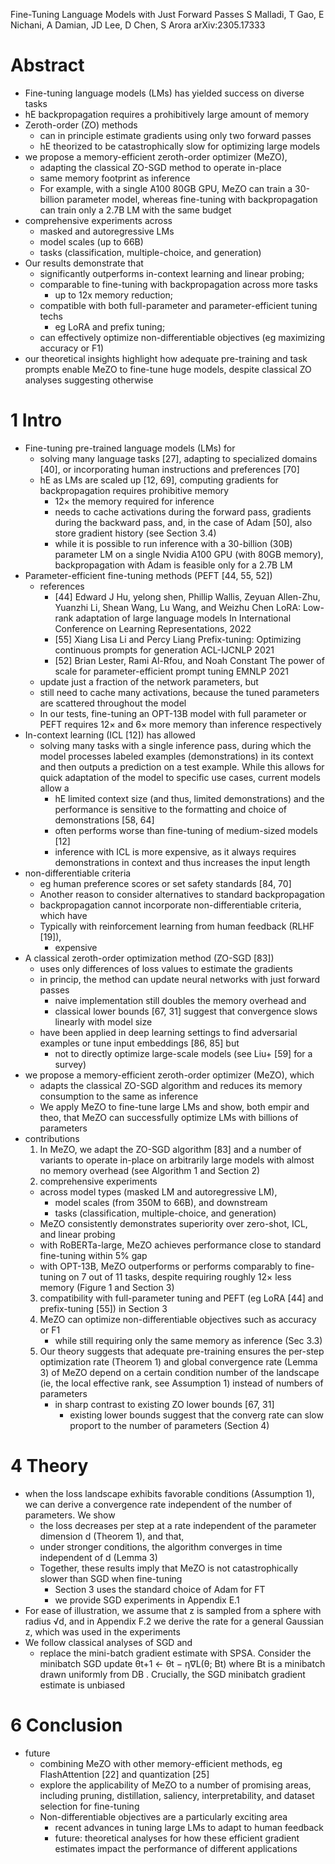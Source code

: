Fine-Tuning Language Models with Just Forward Passes
S Malladi, T Gao, E Nichani, A Damian, JD Lee, D Chen, S Arora
arXiv:2305.17333

# Abstract

* Fine-tuning language models (LMs) has yielded success on diverse tasks
* hE backpropagation requires a prohibitively large amount of memory
* Zeroth-order (ZO) methods
  * can in principle estimate gradients using only two forward passes
  * hE theorized to be catastrophically slow for optimizing large models
* we propose a memory-efficient zeroth-order optimizer (MeZO),
  * adapting the classical ZO-SGD method to operate in-place
  * same memory footprint as inference
  * For example, with a single A100 80GB GPU,
    MeZO can train a 30-billion parameter model, whereas fine-tuning with
    backpropagation can train only a 2.7B LM with the same budget
* comprehensive experiments across
  * masked and autoregressive LMs
  * model scales (up to 66B)
  * tasks (classification, multiple-choice, and generation)
* Our results demonstrate that
  * significantly outperforms in-context learning and linear probing;
  * comparable to fine-tuning with backpropagation across more tasks
    * up to 12x memory reduction;
  * compatible with both full-parameter and parameter-efficient tuning techs
    * eg LoRA and prefix tuning;
  * can effectively optimize non-differentiable objectives
    (eg maximizing accuracy or F1)
* our theoretical insights highlight how
  adequate pre-training and task prompts enable MeZO to fine-tune huge models,
  despite classical ZO analyses suggesting otherwise

# 1 Intro

* Fine-tuning pre-trained language models (LMs) for
  * solving many language tasks [27], adapting to specialized domains [40], or
    incorporating human instructions and preferences [70]
  * hE as LMs are scaled up [12, 69],
    computing gradients for backpropagation requires prohibitive memory
    * 12× the memory required for inference
    * needs to cache activations during the forward pass,
      gradients during the backward pass, and,
      in the case of Adam [50], also store gradient history (see Section 3.4)
    * while it is possible to run inference with a 30-billion (30B) parameter
      LM on a single Nvidia A100 GPU (with 80GB memory),
      backpropagation with Adam is feasible only for a 2.7B LM
* Parameter-efficient fine-tuning methods (PEFT [44, 55, 52])
  * references
    * [44] Edward J Hu, yelong shen, Phillip Wallis, Zeyuan Allen-Zhu, Yuanzhi
      Li, Shean Wang, Lu Wang, and Weizhu Chen
      LoRA: Low-rank adaptation of large language models
      In International Conference on Learning Representations, 2022
    * [55] Xiang Lisa Li and Percy Liang
      Prefix-tuning: Optimizing continuous prompts for generation
      ACL-IJCNLP 2021
    * [52] Brian Lester, Rami Al-Rfou, and Noah Constant
      The power of scale for parameter-efficient prompt tuning
      EMNLP 2021
  * update just a fraction of the network parameters, but
  * still need to cache many activations, because the tuned parameters are
    scattered throughout the model
  * In our tests, fine-tuning an OPT-13B model with full parameter or PEFT
    requires 12× and 6× more memory than inference respectively
* In-context learning (ICL [12]) has allowed
  * solving many tasks with a single inference pass, during which the model
    processes labeled examples (demonstrations) in its context and then outputs
    a prediction on a test example. While this allows for quick adaptation of
    the model to specific use cases, current models allow a
    * hE limited context size (and thus, limited demonstrations) and the
      performance is sensitive to the formatting and choice of demonstrations
      [58, 64]
    * often performs worse than fine-tuning of medium-sized models [12]
    * inference with ICL is more expensive, as it always requires
      demonstrations in context and thus increases the input length
* non-differentiable criteria
  * eg human preference scores or set safety standards [84, 70]
  * Another reason to consider alternatives to standard backpropagation
  * backpropagation cannot incorporate non-differentiable criteria, which have
  * Typically with reinforcement learning from human feedback (RLHF [19]),
    * expensive
* A classical zeroth-order optimization method (ZO-SGD [83])
  * uses only differences of loss values to estimate the gradients
  * in princip, the method can update neural networks with just forward passes
    * naive implementation still doubles the memory overhead and
    * classical lower bounds [67, 31] suggest that
      convergence slows linearly with model size
  * have been applied in deep learning settings to
    find adversarial examples or tune input embeddings [86, 85] but
    * not to directly optimize large-scale models (see Liu+ [59] for a survey)
* we propose a memory-efficient zeroth-order optimizer (MeZO), which
  * adapts the classical ZO-SGD algorithm and
    reduces its memory consumption to the same as inference
  * We apply MeZO to fine-tune large LMs and show, both empir and theo,
    that MeZO can successfully optimize LMs with billions of parameters
* contributions
  1. In MeZO, we adapt the ZO-SGD algorithm [83] and a number of variants
    to operate in-place on arbitrarily large models
    with almost no memory overhead (see Algorithm 1 and Section 2)
  2. comprehensive experiments
    * across model types (masked LM and autoregressive LM),
      * model scales (from 350M to 66B), and downstream
      * tasks (classification, multiple-choice, and generation)
    * MeZO consistently demonstrates superiority
      over zero-shot, ICL, and linear probing
    * with RoBERTa-large, MeZO achieves performance close to standard
      fine-tuning within 5% gap
    * with OPT-13B, MeZO
      outperforms or performs comparably to fine-tuning on 7 out of 11 tasks,
      despite requiring roughly 12× less memory (Figure 1 and Section 3)
  3. compatibility with full-parameter tuning and PEFT
    (eg LoRA [44] and prefix-tuning [55]) in Section 3
  4. MeZO can optimize non-differentiable objectives such as accuracy or F1
     * while still requiring only the same memory as inference (Sec 3.3)
  5. Our theory suggests that adequate pre-training ensures the per-step
     optimization rate (Theorem 1) and global convergence rate (Lemma 3) of
     MeZO depend on a certain condition number of the landscape (ie, the local
     effective rank, see Assumption 1) instead of numbers of parameters
     * in sharp contrast to existing ZO lower bounds [67, 31]
       * existing lower bounds suggest that the
         converg rate can slow proport to the number of parameters (Section 4)

# 4 Theory

* when the loss landscape exhibits favorable conditions (Assumption 1), we can
  derive a convergence rate independent of the number of parameters. We show
  * the loss decreases per step at a rate independent of the parameter
    dimension d (Theorem 1), and that,
  * under stronger conditions, the algorithm converges in time independent of d
    (Lemma 3)
  * Together, these results imply that MeZO is not catastrophically slower than
    SGD when fine-tuning
    * Section 3 uses the standard choice of Adam for FT
    * we provide SGD experiments in Appendix E.1
* For ease of illustration, we assume that z is sampled from a sphere with
  radius √d, and in Appendix F.2 we derive the rate for a general Gaussian z,
  which was used in the experiments
* We follow classical analyses of SGD and
  * replace the mini-batch gradient estimate with SPSA.  Consider the minibatch
    SGD update θt+1 ← θt − η∇L(θ; Bt) where Bt is a minibatch drawn uniformly
    from DB . Crucially, the SGD minibatch gradient estimate is unbiased

# 6 Conclusion

* future
  * combining MeZO with other memory-efficient methods,
    eg FlashAttention [22] and quantization [25]
  * explore the applicability of MeZO to a number of promising areas, including
    pruning, distillation, saliency, interpretability, and
    dataset selection for fine-tuning
  * Non-differentiable objectives are a particularly exciting area
    * recent advances in tuning large LMs to adapt to human feedback
    * future: theoretical analyses for how these efficient gradient estimates
      impact the performance of different applications
